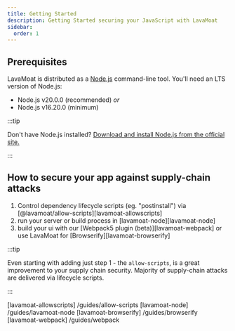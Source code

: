 ```yaml
---
title: Getting Started
description: Getting Started securing your JavaScript with LavaMoat
sidebar:
  order: 1
---
```


## Prerequisites

LavaMoat is distributed as a [Node.js](https://nodejs.org) command-line tool. You'll need an LTS version of Node.js:

- Node.js v20.0.0 (recommended) _or_
- Node.js v16.20.0 (minimum)

:::tip

Don't have Node.js installed? [Download and install Node.js from the official site.](https://nodejs.org/en/download)

:::


## How to secure your app against supply-chain attacks

1. Control dependency lifecycle scripts (eg. "postinstall") via [@lavamoat/allow-scripts][lavamoat-allowscripts]
2. run your server or build process in [lavamoat-node][lavamoat-node]
3. build your ui with our [Webpack5 plugin (beta)][lavamoat-webpack] or use LavaMoat for [Browserify][lavamoat-browserify]

:::tip

Even starting with adding just step 1 - the `allow-scripts`, is a great improvement to your supply chain security. Majority of supply-chain attacks are delivered via lifecycle scripts.

:::

[lavamoat-allowscripts] /guides/allow-scripts
[lavamoat-node] /guides/lavamoat-node
[lavamoat-browserify] /guides/browserify
[lavamoat-webpack] /guides/webpack